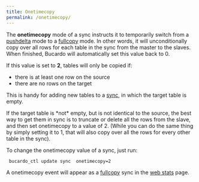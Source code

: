 ```yaml
---
title: Onetimecopy
permalink: /onetimecopy/
---
```


The **onetimecopy** mode of a sync instructs it to temporarily switch from a [pushdelta](/pushdelta "wikilink") mode to a [fullcopy](/fullcopy "wikilink") mode. In other words, it will unconditionally copy over all rows for each table in the sync from the master to the slaves. When finished, Bucardo will automatically set this value back to 0.

If this value is set to **2**, tables will only be copied if:

-   there is at least one row on the source
-   there are no rows on the target

This is handy for adding new tables to a [sync](/sync "wikilink"), in which the target table is empty.

If the target table is \*not\* empty, but is not identical to the source, the best way to get them in sync is to truncate or delete all the rows from the slave, and then set onetimecopy to a value of 2. (While you can do the same thing by simply setting it to 1, that will also copy over all the rows for every other table in the sync).

To change the onetimecopy value of a sync, just run:

` bucardo_ctl update sync `<syncname>` onetimecopy=2`

A onetimecopy event will appear as a [fullcopy](/fullcopy "wikilink") sync in the [web stats](/web_stats "wikilink") page.
